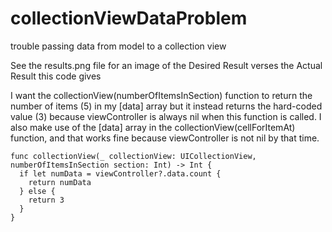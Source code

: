 # collectionViewDataProblem
trouble passing data from model to a collection view

See the results.png file for an image of the Desired Result verses the Actual Result this code gives

I want the collectionView(numberOfItemsInSection) function to return the number of items (5) in my [data] array but it instead returns the hard-coded value (3) because viewController is always nil when this function is called.  I also make use of the [data] array in the  collectionView(cellForItemAt) function, and that works fine because viewController is not nil by that time.

    func collectionView(_ collectionView: UICollectionView, numberOfItemsInSection section: Int) -> Int {
      if let numData = viewController?.data.count {
        return numData
      } else {
        return 3
      }
    }
    
